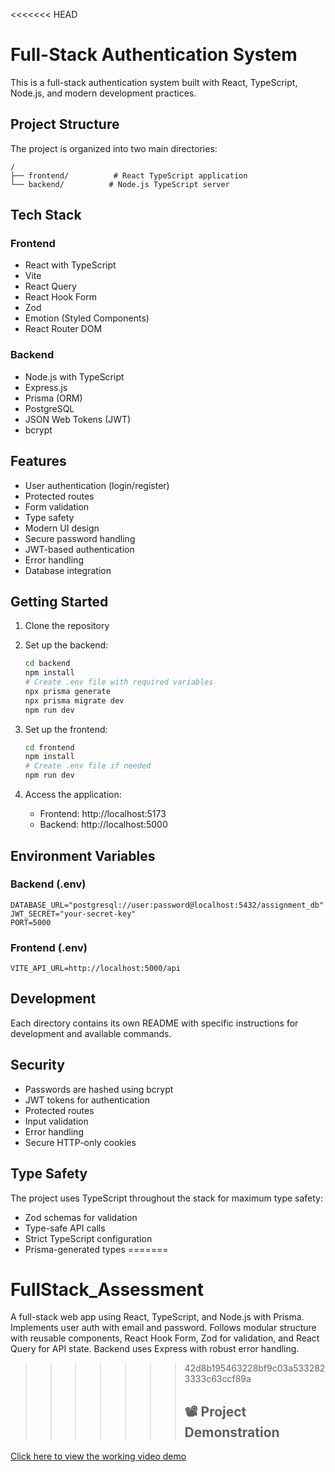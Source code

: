 <<<<<<< HEAD
# Full-Stack Authentication System

This is a full-stack authentication system built with React, TypeScript, Node.js, and modern development practices.

## Project Structure

The project is organized into two main directories:

```
/
├── frontend/          # React TypeScript application
└── backend/          # Node.js TypeScript server
```

## Tech Stack

### Frontend

- React with TypeScript
- Vite
- React Query
- React Hook Form
- Zod
- Emotion (Styled Components)
- React Router DOM

### Backend

- Node.js with TypeScript
- Express.js
- Prisma (ORM)
- PostgreSQL
- JSON Web Tokens (JWT)
- bcrypt

## Features

- User authentication (login/register)
- Protected routes
- Form validation
- Type safety
- Modern UI design
- Secure password handling
- JWT-based authentication
- Error handling
- Database integration

## Getting Started

1. Clone the repository
2. Set up the backend:

   ```bash
   cd backend
   npm install
   # Create .env file with required variables
   npx prisma generate
   npx prisma migrate dev
   npm run dev
   ```

3. Set up the frontend:

   ```bash
   cd frontend
   npm install
   # Create .env file if needed
   npm run dev
   ```

4. Access the application:
   - Frontend: http://localhost:5173
   - Backend: http://localhost:5000

## Environment Variables

### Backend (.env)

```
DATABASE_URL="postgresql://user:password@localhost:5432/assignment_db"
JWT_SECRET="your-secret-key"
PORT=5000
```

### Frontend (.env)

```
VITE_API_URL=http://localhost:5000/api
```

## Development

Each directory contains its own README with specific instructions for development and available commands.

## Security

- Passwords are hashed using bcrypt
- JWT tokens for authentication
- Protected routes
- Input validation
- Error handling
- Secure HTTP-only cookies

## Type Safety

The project uses TypeScript throughout the stack for maximum type safety:

- Zod schemas for validation
- Type-safe API calls
- Strict TypeScript configuration
- Prisma-generated types
=======
# FullStack_Assessment
A full-stack web app using React, TypeScript, and Node.js with Prisma. Implements user auth with email and password. Follows modular structure with reusable components, React Hook Form, Zod for validation, and React Query for API state. Backend uses Express with robust error handling.
>>>>>>> 42d8b195463228bf9c03a5332823333c63ccf89a
>>>>>>> ## 📽️ Project Demonstration

[Click here to view the working video demo](https://drive.google.com/drive/folders/16lk-xCE_SBJB_VKWkshRVS7ZXZAmF5vf?usp=sharing)

